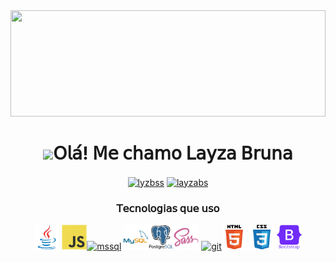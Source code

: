 <!-- #imagem-inicio -->
<img src="https://github.com/user-attachments/assets/f177c4a8-42bd-4298-b1e3-e2370c329691" width="100%" height="170">

<!-- #apresentacao -->
<h1 id=apresentacao align="center">
  <img src="https://github.com/user-attachments/assets/8fa4aab8-a666-4e6f-b736-552f66605e16" width="100">𝖮𝗅𝖺́! 𝖬𝖾 𝖼𝗁𝖺𝗆𝗈 𝖫𝖺𝗒𝗓𝖺 𝖡𝗋𝗎𝗇𝖺
</h1>

<p align="center">
<a href="https://linkedin.com/in/lyzbss" target="blank"><img align="center" src="https://raw.githubusercontent.com/rahuldkjain/github-profile-readme-generator/master/src/images/icons/Social/linked-in-alt.svg" alt="lyzbss" height="30" width="40" /></a>
<a href="https://instagram.com/layzabs" target="blank"><img align="center" src="https://raw.githubusercontent.com/rahuldkjain/github-profile-readme-generator/master/src/images/icons/Social/instagram.svg" alt="layzabs" height="30" width="40" /></a>
</p>

<!-- #linguagens-ferramentas -->
<h3 align="center">𝖳𝖾𝖼𝗇𝗈𝗅𝗈𝗀𝗂𝖺𝗌 𝗊𝗎𝖾 𝗎𝗌𝗈</h3>
<p align="center"> 
  <a href="https://www.java.com" target="_blank" rel="noreferrer"><img src="https://raw.githubusercontent.com/devicons/devicon/master/icons/java/java-original.svg" alt="java" width="40" height="40"/></a>
  <a href="https://developer.mozilla.org/en-US/docs/Web/JavaScript" target="_blank" rel="noreferrer"><img src="https://raw.githubusercontent.com/devicons/devicon/master/icons/javascript/javascript-original.svg" alt="javascript" width="40" height="40"/></a><a href="https://www.microsoft.com/en-us/sql-server" target="_blank" rel="noreferrer"><img src="https://www.svgrepo.com/show/303229/microsoft-sql-server-logo.svg" alt="mssql" width="40" height="40"/></a>
  <a href="https://www.mysql.com/" target="_blank" rel="noreferrer"><img src="https://raw.githubusercontent.com/devicons/devicon/master/icons/mysql/mysql-original-wordmark.svg" alt="mysql" width="40" height="40"/></a><a href="https://www.postgresql.org" target="_blank" rel="noreferrer"><img src="https://raw.githubusercontent.com/devicons/devicon/master/icons/postgresql/postgresql-original-wordmark.svg" alt="postgresql" width="40" height="40"/></a><a href="https://sass-lang.com" target="_blank" rel="noreferrer"><img src="https://raw.githubusercontent.com/devicons/devicon/master/icons/sass/sass-original.svg" alt="sass" width="40" height="40"/></a>
  <a href="https://git-scm.com/" target="_blank" rel="noreferrer"><img src="https://www.vectorlogo.zone/logos/git-scm/git-scm-icon.svg" alt="git" width="40" height="40"/></a><a href="https://www.w3.org/html/" target="_blank" rel="noreferrer"><img src="https://raw.githubusercontent.com/devicons/devicon/master/icons/html5/html5-original-wordmark.svg" alt="html5" width="40" height="40"/></a>
  <a href="https://www.w3schools.com/css/" target="_blank" rel="noreferrer"><img src="https://raw.githubusercontent.com/devicons/devicon/master/icons/css3/css3-original-wordmark.svg" alt="css3" width="40" height="40"/></a> 
   <a href="https://getbootstrap.com" target="_blank" rel="noreferrer"><img src="https://raw.githubusercontent.com/devicons/devicon/master/icons/bootstrap/bootstrap-plain-wordmark.svg" alt="bootstrap" width="40" height="40"/></a> 
   </p>






